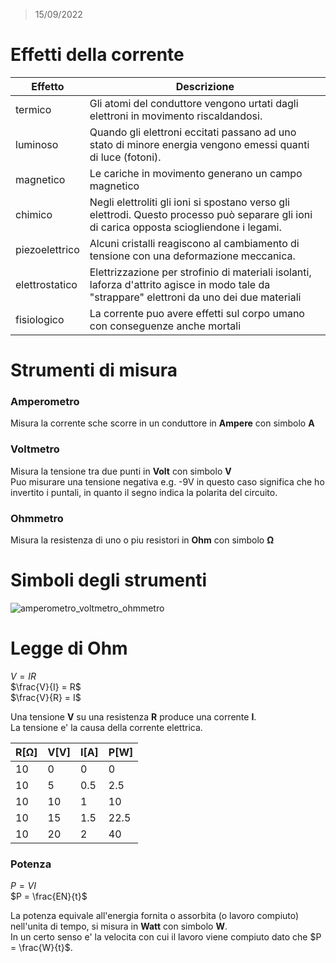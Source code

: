> 15/09/2022

# Effetti della corrente

 |Effetto|Descrizione|
 |---|---|
 |termico|Gli atomi del conduttore vengono urtati dagli elettroni in movimento riscaldandosi.|
 |luminoso|Quando gli elettroni eccitati passano ad uno stato di minore energia vengono emessi quanti di luce (fotoni).|
 |magnetico|Le cariche in movimento generano un campo magnetico|
 |chimico|Negli elettroliti gli ioni si spostano verso gli elettrodi. Questo processo può separare gli ioni di carica opposta sciogliendone i legami.|
 |piezoelettrico|Alcuni cristalli reagiscono al cambiamento di tensione con una deformazione meccanica.|
 |elettrostatico|Elettrizzazione per strofinio di materiali isolanti, laforza d'attrito agisce in modo tale da "strappare" elettroni da uno dei due materiali|
 |fisiologico|La corrente puo avere effetti sul corpo umano con conseguenze anche mortali|
 
 
# Strumenti di misura

### Amperometro

Misura la corrente sche scorre in un conduttore in **Ampere** con simbolo **A** 

### Voltmetro

Misura la tensione tra due punti in **Volt** con simbolo **V**  
Puo misurare una tensione negativa e.g. -9V in questo caso significa che ho invertito i puntali, in quanto il segno indica la polarita del circuito. 

### Ohmmetro

Misura la resistenza di uno o piu resistori in **Ohm** con simbolo **Ω**


# Simboli degli strumenti
![amperometro_voltmetro_ohmmetro](https://user-images.githubusercontent.com/7195133/195451448-da8c72a3-f5a2-42c7-aa7c-cf6b5e98811f.png)

# Legge di Ohm

$V = IR$  
$\frac{V}{I} = R$  
$\frac{V}{R} = I$  

Una tensione **V** su una resistenza **R** produce una corrente **I**.  
La tensione e' la causa della corrente elettrica.  


 |R[Ω]|V[V]|I[A]|P[W]|
 |---|---|---|---|
 |10|0|0|0|
 |10|5|0.5|2.5|
 |10|10|1|10|
 |10|15|1.5|22.5|
 |10|20|2|40|

### Potenza

$P = VI$  
$P = \frac{EN}{t}$  

La potenza equivale all'energia fornita o assorbita (o lavoro compiuto) nell'unita di tempo, si misura in **Watt** con simbolo **W**.  
In un certo senso e' la velocita con cui il lavoro viene compiuto dato che $P = \frac{W}{t}$.
